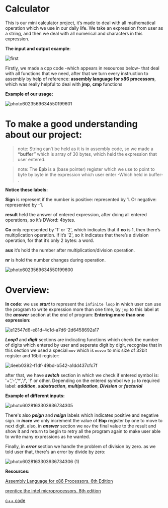 # Calculator
This is our mini calculator project, it’s made to deal with all mathematical operation which we use in our daily life. 
We take an expression from user as a string, and then we deal with all numerical and characters in this expression. 

**The input and output example**: 

![first](https://user-images.githubusercontent.com/76706477/103562678-210d2c00-4ec4-11eb-97d8-91fcfb832c7f.jpg)

 

Firstly, we made a cpp code -which appears in resources below- that deal with all functions that we need, after that we turn every instruction to assembly by help of reference: **assembly language for x86 processors**, which was really helpful to deal with **jmp**, **cmp** functions

**Example of our usage:** 

![photo6023569634550199601](https://user-images.githubusercontent.com/76706477/103562904-8cef9480-4ec4-11eb-8606-6cbf9d46fb2b.jpg)


# To make a good understanding about our project:
>note: String can’t be held as it is in assembly code, so we made a **“buffer”** which is array of 30 bytes, which held the expression that user entered. 

>note: The **Epb** is a (base pointer) register which we use to point to byte by byte in the expression which user enter -Which held in buffer- . 

**Notice these labels:**

**Sign** is represent if the number is positive: represented by 1. Or negative: represented by -1.

**result** held the answer of entered expression, after doing all entered operations, so it’s DWord: 4bytes.

**Co** only represented by '1' or '2', which indicates that if **co** is 1, then there’s multiplication operation. 
If it’s '2', so it indicates that there’s a division operation, for that it’s only 2 bytes: a word. 

**aux** it’s hold the number after multiplication/division operation. 

**nr** is hold the number changes during operation.

![photo6023569634550199600](https://user-images.githubusercontent.com/76706477/103562836-67fb2180-4ec4-11eb-90bf-ff9ce5898a1f.jpg)

 
# Overview:
**In code**:
we use ***start*** to represent the `infinite loop` in which user can use the program to write expression more than one time, by `jmp` to this label at the ***answer*** section at the end of program:
**Entering more than one expression:**

![e12547d6-e81d-4c1d-a7d6-2d6458692a17](https://user-images.githubusercontent.com/76706477/103569534-27a1a080-4ed0-11eb-90de-41cb8b5884af.jpg)

***Loop1*** and ***digit*** sections are indicating functions which check the number of digits which entered by user and seperate digit by digit, recognise that in this section we used a special `mov` which is `movzx` to mix size of 32bit register and 16bit register:


![4eeb0392-f1df-49bd-b542-a1dd437cfc7f](https://user-images.githubusercontent.com/76706477/103569674-659ec480-4ed0-11eb-8e13-b2922d7fc7ee.jpg)


after that, we have ***switch*** section in which we check if entered symbol is: '+','-','\*','/', '!' or other.
Depending on the entered symbol we `je` to required label: ***addition***, ***substraction***, ***multiplication***, ***Division*** or ***factorial***

**Example of different inputs:**

![photo6028163303936734305](https://user-images.githubusercontent.com/76706477/103699156-33ae6080-4fab-11eb-9456-be1812542ee7.jpg)

There's also ***psign*** and ***nsign*** labels which indicates positive and negative sign.
in ***incre*** we only increment the value of **Ebp** register by one to move to next digit.
also, in ***answer*** section we `mov` the final value to the result and show it and return to begin to retry all the program again to make user able to write many expressions as he wanted.

Finally, in ***error*** section we handle the problem of division by zero. as we told user that, there's an error by divide by zero:

![photo6028163303936734306 (1)](https://user-images.githubusercontent.com/76706477/103699536-c3540f00-4fab-11eb-9e7d-4573b6fca80f.jpg)














**Resources:**

[Assembly Language for x86 Processors, 6th Edition](https://www.pearson.com/uk/educators/higher-education-educators/program/Irvine-Assembly-Language-for-x-86-Processors-6th-Edition/PGM965305.html)

[prentice the intel microprocessors, 8th edition](https://userpages.umbc.edu/~squire/intel_book.pdf)

[c++ code](https://github.com/Microprocessor-project-calculator/Calculator/blob/master/Calculator/Calculator.cpp)


